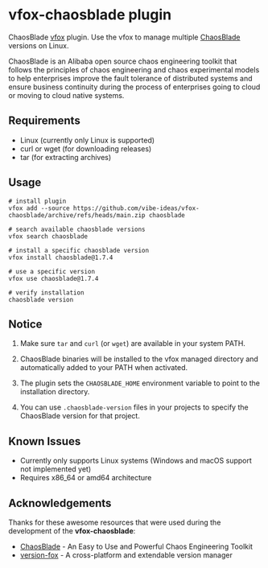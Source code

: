 # vfox-chaosblade plugin

ChaosBlade [vfox](https://github.com/version-fox) plugin. Use the vfox to manage multiple [ChaosBlade](https://github.com/chaosblade-io/chaosblade) versions on Linux.

ChaosBlade is an Alibaba open source chaos engineering toolkit that follows the principles of chaos engineering and chaos experimental models to help enterprises improve the fault tolerance of distributed systems and ensure business continuity during the process of enterprises going to cloud or moving to cloud native systems.

## Requirements

- Linux (currently only Linux is supported)
- curl or wget (for downloading releases)
- tar (for extracting archives)

## Usage

```shell
# install plugin
vfox add --source https://github.com/vibe-ideas/vfox-chaosblade/archive/refs/heads/main.zip chaosblade

# search available chaosblade versions
vfox search chaosblade

# install a specific chaosblade version
vfox install chaosblade@1.7.4

# use a specific version
vfox use chaosblade@1.7.4

# verify installation
chaosblade version
```

## Notice

1. Make sure `tar` and `curl` (or `wget`) are available in your system PATH.

2. ChaosBlade binaries will be installed to the vfox managed directory and automatically added to your PATH when activated.

3. The plugin sets the `CHAOSBLADE_HOME` environment variable to point to the installation directory.

4. You can use `.chaosblade-version` files in your projects to specify the ChaosBlade version for that project.

## Known Issues

- Currently only supports Linux systems (Windows and macOS support not implemented yet)
- Requires x86_64 or amd64 architecture

## Acknowledgements

Thanks for these awesome resources that were used during the development of the **vfox-chaosblade**:

- [ChaosBlade](https://github.com/chaosblade-io/chaosblade) - An Easy to Use and Powerful Chaos Engineering Toolkit
- [version-fox](https://github.com/version-fox/vfox) - A cross-platform and extendable version manager

